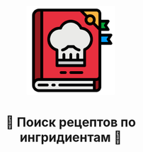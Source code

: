 <h2 align="center">
  <img src="https://github.com/Pr0n1xGH/search-for-recipes/blob/main/src/logo.png" width="200" /><br>
</h2>
<h1 align="center">
  🍱 Поиск рецептов по ингридиентам 🍅
</h1>
